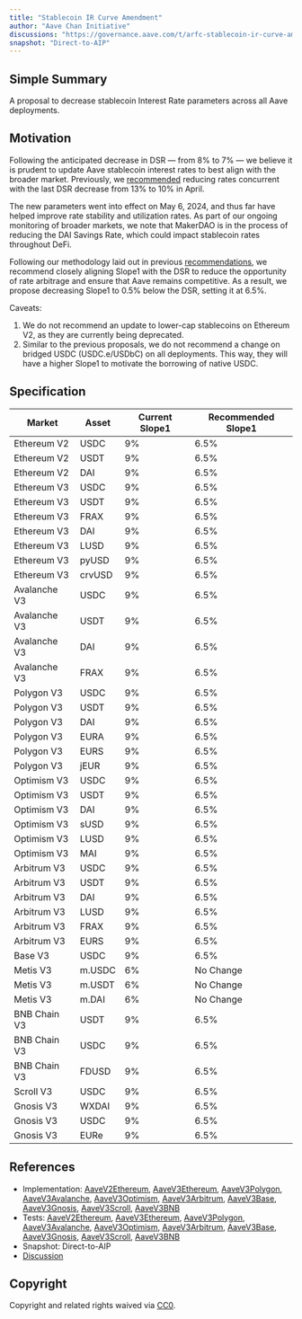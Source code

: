 ```yaml
---
title: "Stablecoin IR Curve Amendment"
author: "Aave Chan Initiative"
discussions: "https://governance.aave.com/t/arfc-stablecoin-ir-curve-amendment-on-aave-v2-and-v3-07-14-24/18252"
snapshot: "Direct-to-AIP"
---
```


## Simple Summary

A proposal to decrease stablecoin Interest Rate parameters across all Aave deployments.

## Motivation

Following the anticipated decrease in DSR — from 8% to 7% — we believe it is prudent to update Aave stablecoin interest rates to best align with the broader market. Previously, we [recommended](https://governance.aave.com/t/arfc-stablecoin-ir-curve-amendment-on-aave-v2-and-v3-04-22-2024/17450) reducing rates concurrent with the last DSR decrease from 13% to 10% in April.

The new parameters went into effect on May 6, 2024, and thus far have helped improve rate stability and utilization rates. As part of our ongoing monitoring of broader markets, we note that MakerDAO is in the process of reducing the DAI Savings Rate, which could impact stablecoin rates throughout DeFi.

Following our methodology laid out in previous [recommendations](https://governance.aave.com/t/arfc-stablecoin-ir-curve-amendment-on-aave-v2-and-v3/16864/2), we recommend closely aligning Slope1 with the DSR to reduce the opportunity of rate arbitrage and ensure that Aave remains competitive. As a result, we propose decreasing Slope1 to 0.5% below the DSR, setting it at 6.5%.

Caveats:

1. We do not recommend an update to lower-cap stablecoins on Ethereum V2, as they are currently being deprecated.
2. Similar to the previous proposals, we do not recommend a change on bridged USDC (USDC.e/USDbC) on all deployments. This way, they will have a higher Slope1 to motivate the borrowing of native USDC.

## Specification

| Market       | Asset  | Current Slope1 | Recommended Slope1 |
| ------------ | ------ | -------------- | ------------------ |
| Ethereum V2  | USDC   | 9%             | 6.5%               |
| Ethereum V2  | USDT   | 9%             | 6.5%               |
| Ethereum V2  | DAI    | 9%             | 6.5%               |
| Ethereum V3  | USDC   | 9%             | 6.5%               |
| Ethereum V3  | USDT   | 9%             | 6.5%               |
| Ethereum V3  | FRAX   | 9%             | 6.5%               |
| Ethereum V3  | DAI    | 9%             | 6.5%               |
| Ethereum V3  | LUSD   | 9%             | 6.5%               |
| Ethereum V3  | pyUSD  | 9%             | 6.5%               |
| Ethereum V3  | crvUSD | 9%             | 6.5%               |
| Avalanche V3 | USDC   | 9%             | 6.5%               |
| Avalanche V3 | USDT   | 9%             | 6.5%               |
| Avalanche V3 | DAI    | 9%             | 6.5%               |
| Avalanche V3 | FRAX   | 9%             | 6.5%               |
| Polygon V3   | USDC   | 9%             | 6.5%               |
| Polygon V3   | USDT   | 9%             | 6.5%               |
| Polygon V3   | DAI    | 9%             | 6.5%               |
| Polygon V3   | EURA   | 9%             | 6.5%               |
| Polygon V3   | EURS   | 9%             | 6.5%               |
| Polygon V3   | jEUR   | 9%             | 6.5%               |
| Optimism V3  | USDC   | 9%             | 6.5%               |
| Optimism V3  | USDT   | 9%             | 6.5%               |
| Optimism V3  | DAI    | 9%             | 6.5%               |
| Optimism V3  | sUSD   | 9%             | 6.5%               |
| Optimism V3  | LUSD   | 9%             | 6.5%               |
| Optimism V3  | MAI    | 9%             | 6.5%               |
| Arbitrum V3  | USDC   | 9%             | 6.5%               |
| Arbitrum V3  | USDT   | 9%             | 6.5%               |
| Arbitrum V3  | DAI    | 9%             | 6.5%               |
| Arbitrum V3  | LUSD   | 9%             | 6.5%               |
| Arbitrum V3  | FRAX   | 9%             | 6.5%               |
| Arbitrum V3  | EURS   | 9%             | 6.5%               |
| Base V3      | USDC   | 9%             | 6.5%               |
| Metis V3     | m.USDC | 6%             | No Change          |
| Metis V3     | m.USDT | 6%             | No Change          |
| Metis V3     | m.DAI  | 6%             | No Change          |
| BNB Chain V3 | USDT   | 9%             | 6.5%               |
| BNB Chain V3 | USDC   | 9%             | 6.5%               |
| BNB Chain V3 | FDUSD  | 9%             | 6.5%               |
| Scroll V3    | USDC   | 9%             | 6.5%               |
| Gnosis V3    | WXDAI  | 9%             | 6.5%               |
| Gnosis V3    | USDC   | 9%             | 6.5%               |
| Gnosis V3    | EURe   | 9%             | 6.5%               |

## References

- Implementation: [AaveV2Ethereum](https://github.com/bgd-labs/aave-proposals-v3/blob/main/src/20240714_Multi_StablecoinIRCurveAmendment/AaveV2Ethereum_StablecoinIRCurveAmendment_20240714.sol), [AaveV3Ethereum](https://github.com/bgd-labs/aave-proposals-v3/blob/main/src/20240714_Multi_StablecoinIRCurveAmendment/AaveV3Ethereum_StablecoinIRCurveAmendment_20240714.sol), [AaveV3Polygon](https://github.com/bgd-labs/aave-proposals-v3/blob/main/src/20240714_Multi_StablecoinIRCurveAmendment/AaveV3Polygon_StablecoinIRCurveAmendment_20240714.sol), [AaveV3Avalanche](https://github.com/bgd-labs/aave-proposals-v3/blob/main/src/20240714_Multi_StablecoinIRCurveAmendment/AaveV3Avalanche_StablecoinIRCurveAmendment_20240714.sol), [AaveV3Optimism](https://github.com/bgd-labs/aave-proposals-v3/blob/main/src/20240714_Multi_StablecoinIRCurveAmendment/AaveV3Optimism_StablecoinIRCurveAmendment_20240714.sol), [AaveV3Arbitrum](https://github.com/bgd-labs/aave-proposals-v3/blob/main/src/20240714_Multi_StablecoinIRCurveAmendment/AaveV3Arbitrum_StablecoinIRCurveAmendment_20240714.sol), [AaveV3Base](https://github.com/bgd-labs/aave-proposals-v3/blob/main/src/20240714_Multi_StablecoinIRCurveAmendment/AaveV3Base_StablecoinIRCurveAmendment_20240714.sol), [AaveV3Gnosis](https://github.com/bgd-labs/aave-proposals-v3/blob/main/src/20240714_Multi_StablecoinIRCurveAmendment/AaveV3Gnosis_StablecoinIRCurveAmendment_20240714.sol), [AaveV3Scroll](https://github.com/bgd-labs/aave-proposals-v3/blob/main/src/20240714_Multi_StablecoinIRCurveAmendment/AaveV3Scroll_StablecoinIRCurveAmendment_20240714.sol), [AaveV3BNB](https://github.com/bgd-labs/aave-proposals-v3/blob/main/src/20240714_Multi_StablecoinIRCurveAmendment/AaveV3BNB_StablecoinIRCurveAmendment_20240714.sol)
- Tests: [AaveV2Ethereum](https://github.com/bgd-labs/aave-proposals-v3/blob/main/src/20240714_Multi_StablecoinIRCurveAmendment/AaveV2Ethereum_StablecoinIRCurveAmendment_20240714.t.sol), [AaveV3Ethereum](https://github.com/bgd-labs/aave-proposals-v3/blob/main/src/20240714_Multi_StablecoinIRCurveAmendment/AaveV3Ethereum_StablecoinIRCurveAmendment_20240714.t.sol), [AaveV3Polygon](https://github.com/bgd-labs/aave-proposals-v3/blob/main/src/20240714_Multi_StablecoinIRCurveAmendment/AaveV3Polygon_StablecoinIRCurveAmendment_20240714.t.sol), [AaveV3Avalanche](https://github.com/bgd-labs/aave-proposals-v3/blob/main/src/20240714_Multi_StablecoinIRCurveAmendment/AaveV3Avalanche_StablecoinIRCurveAmendment_20240714.t.sol), [AaveV3Optimism](https://github.com/bgd-labs/aave-proposals-v3/blob/main/src/20240714_Multi_StablecoinIRCurveAmendment/AaveV3Optimism_StablecoinIRCurveAmendment_20240714.t.sol), [AaveV3Arbitrum](https://github.com/bgd-labs/aave-proposals-v3/blob/main/src/20240714_Multi_StablecoinIRCurveAmendment/AaveV3Arbitrum_StablecoinIRCurveAmendment_20240714.t.sol), [AaveV3Base](https://github.com/bgd-labs/aave-proposals-v3/blob/main/src/20240714_Multi_StablecoinIRCurveAmendment/AaveV3Base_StablecoinIRCurveAmendment_20240714.t.sol), [AaveV3Gnosis](https://github.com/bgd-labs/aave-proposals-v3/blob/main/src/20240714_Multi_StablecoinIRCurveAmendment/AaveV3Gnosis_StablecoinIRCurveAmendment_20240714.t.sol), [AaveV3Scroll](https://github.com/bgd-labs/aave-proposals-v3/blob/main/src/20240714_Multi_StablecoinIRCurveAmendment/AaveV3Scroll_StablecoinIRCurveAmendment_20240714.t.sol), [AaveV3BNB](https://github.com/bgd-labs/aave-proposals-v3/blob/main/src/20240714_Multi_StablecoinIRCurveAmendment/AaveV3BNB_StablecoinIRCurveAmendment_20240714.t.sol)
- Snapshot: Direct-to-AIP
- [Discussion](https://governance.aave.com/t/arfc-stablecoin-ir-curve-amendment-on-aave-v2-and-v3-07-14-24/18252)

## Copyright

Copyright and related rights waived via [CC0](https://creativecommons.org/publicdomain/zero/1.0/).
